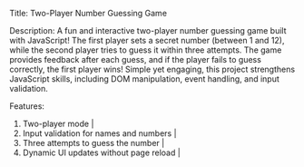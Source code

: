 Title: Two-Player Number Guessing Game

Description:
A fun and interactive two-player number guessing game built with JavaScript! The first player sets a secret number (between 1 and 12), while the second player tries to guess it within three attempts. The game provides feedback after each guess, and if the player fails to guess correctly, the first player wins! Simple yet engaging, this project strengthens JavaScript skills, including DOM manipulation, event handling, and input validation.

Features:
1. Two-player mode |
2. Input validation for names and numbers |
3. Three attempts to guess the number |
4. Dynamic UI updates without page reload |
